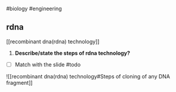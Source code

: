 #biology #engineering 
## rdna
[[recombinant dna(rdna) technology]]

1. **Describe/state the steps of rdna technology?**

- [ ] Match with the slide #todo 

![[recombinant dna(rdna) technology#Steps of cloning of any DNA fragment]]
